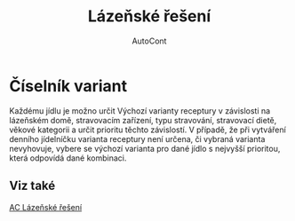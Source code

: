 ﻿---
    title: "Lázeňské řešení"
    author: AutoCont
    ms.date: 04/30/2018
    ms.topic: article
    ms.prod: dynamics-nav-2017
    ms.contentlocale: cs-cz
    ms.lasthandoff: 04/30/2018
---

# Číselník variant

Každému jídlu je možno určit Výchozí varianty receptury v závislosti na lázeňském domě, stravovacím zařízení, typu stravování, stravovací dietě, věkové kategorii a určit prioritu těchto závislostí. V případě, že při vytváření denního jídelníčku varianta receptury není určena, či vybraná varianta nevyhovuje, vybere se výchozí varianta pro dané jídlo s nejvyšší prioritou, která odpovídá dané kombinaci. 


## <a name="see-also"></a>Viz také
[AC Lázeňské řešení](ac-spa-solution.md)